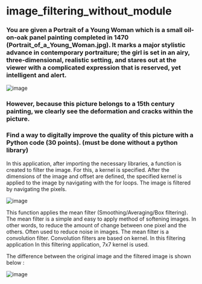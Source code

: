 # image_filtering_without_module
### You are given a Portrait of a Young Woman which is a small oil-on-oak panel painting completed in 1470 (Portrait_of_a_Young_Woman.jpg). It marks a major stylistic advance in contemporary portraiture; the girl is set in an airy, three-dimensional, realistic setting, and stares out at the viewer with a complicated expression that is reserved, yet intelligent and alert.

![image](https://user-images.githubusercontent.com/54437726/194074017-0bc6d752-e383-4f06-8dcc-b0aa27c9bb1e.png)


### However, because this picture belongs to a 15th century painting, we clearly see the deformation and cracks within the picture.
### Find a way to digitally improve the quality of this picture with a Python code (30 points). (must be done without a python library)

In this application, after importing the necessary libraries, a function is created to filter the image. For this, a kernel is specified. After the dimensions of the image and offset are defined, the specified kernel is applied to the image by navigating with the for loops. The image is filtered by navigating the pixels.

![image](https://user-images.githubusercontent.com/54437726/194074348-1980fd6a-8377-4649-9420-aee949264f49.png)


This function applies the mean filter (Smoothing/Averaging/Box filtering). The mean filter is a simple and easy to apply method of softening images. In other words, to reduce the amount of change between one pixel and the others. Often used to reduce noise in images. The mean filter is a convolution filter. Convolution filters are based on kernel. In this filtering application In this filtering application, 7x7 kernel is used.

The difference between the original image and the filtered image is shown below :

![image](https://user-images.githubusercontent.com/54437726/194074551-a931cdd4-22cc-486e-853b-f9df01cdc355.png)
